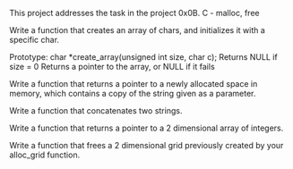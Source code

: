 This project addresses the task in the project 0x0B. C - malloc, free

Write a function that creates an array of chars, and initializes it with a specific char.

Prototype: char *create_array(unsigned int size, char c);
Returns NULL if size = 0
Returns a pointer to the array, or NULL if it fails

Write a function that returns a pointer to a newly allocated space in memory, which contains a copy of the string given as a parameter.

Write a function that concatenates two strings.

Write a function that returns a pointer to a 2 dimensional array of integers.

Write a function that frees a 2 dimensional grid previously created by your alloc_grid function.


